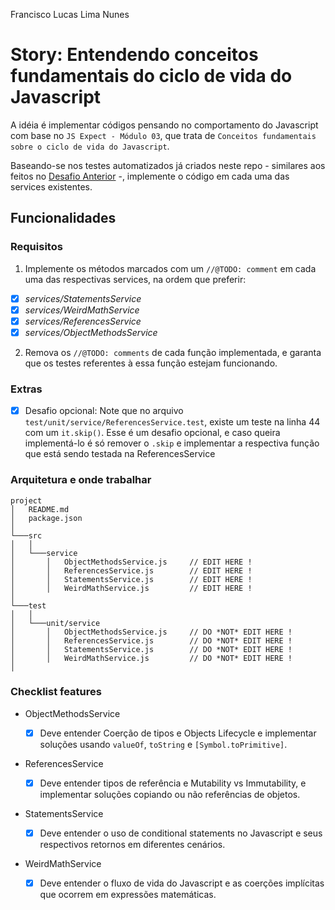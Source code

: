 Francisco Lucas Lima Nunes

# Story: Entendendo conceitos fundamentais do ciclo de vida do Javascript

A idéia é implementar códigos pensando no comportamento do Javascript com base no `JS Expect - Módulo 03`, que trata de `Conceitos fundamentais sobre o ciclo de vida do Javascript`.

Baseando-se nos testes automatizados já criados neste repo - similares aos feitos no [Desafio Anterior](https://github.com/training-erickwendel/jsexpert-exercicio01-pokeapi) -, implemente o código em cada uma das services existentes.

## Funcionalidades

### Requisitos

1. Implemente os métodos marcados com um `//@TODO: comment` em cada uma das respectivas services,
   na ordem que preferir:

- [x] _services/StatementsService_
- [x] _services/WeirdMathService_
- [x] _services/ReferencesService_
- [x] _services/ObjectMethodsService_

2. Remova os `//@TODO: comments` de cada função implementada, e garanta que os testes referentes à essa função estejam funcionando.

### Extras

- [x] Desafio opcional: Note que no arquivo `test/unit/service/ReferencesService.test`, existe um teste na linha 44 com um `it.skip()`. Esse é um desafio opcional, e caso queira implementá-lo é só remover o `.skip` e implementar a respectiva função que está sendo testada na ReferencesService

### Arquitetura e onde trabalhar

```
project
│   README.md
│   package.json
│
└───src
│   │
│   └───service
│       │   ObjectMethodsService.js     // EDIT HERE !
│       │   ReferencesService.js        // EDIT HERE !
│       │   StatementsService.js        // EDIT HERE !
│       │   WeirdMathService.js         // EDIT HERE !
│
└───test
│   │
│   └───unit/service
│       │   ObjectMethodsService.js     // DO *NOT* EDIT HERE !
│       │   ReferencesService.js        // DO *NOT* EDIT HERE !
│       │   StatementsService.js        // DO *NOT* EDIT HERE !
│       │   WeirdMathService.js         // DO *NOT* EDIT HERE !
│
```

### Checklist features

- ObjectMethodsService

  - [x] Deve entender Coerção de tipos e Objects Lifecycle e implementar soluções usando `valueOf`, `toString` e `[Symbol.toPrimitive]`.

- ReferencesService

  - [x] Deve entender tipos de referência e Mutability vs Immutability, e implementar soluções copiando ou não referências de objetos.

- StatementsService

  - [x] Deve entender o uso de conditional statements no Javascript e seus respectivos retornos em diferentes cenários.

- WeirdMathService
  - [x] Deve entender o fluxo de vida do Javascript e as coerções implícitas que ocorrem em expressões matemáticas.
